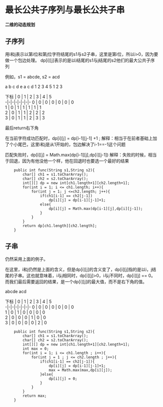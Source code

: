 # 最长公共子序列与最长公共子串

**二维的动态规划**

## 子序列

用i和j表示以第i位和第j位字符结尾的s1与s2子串，这里是第i位，所以i>0，因为要做一个包边处理。
dp[i][j]表示的是以i结尾的s1与j结尾的s2他们的最大公共子序列

例如，s1 = abcde, s2 = acd 

a b c d e       a c d
1 2 3 4 5       1 2 3

下标 | 0 |  1  |  2  |  3  |  4  |  5   
-|-|-|-|-|-|-|-
0 | 0 |  0  |  0  |  0  |  0  |  0   
1 | 0 |  1  |  1  |  1  |  1  |  1   
2 | 0 |  1  |  1  |  2  |  2  |  2   
3 | 0 |  1  |  1  |  2  |  3  |  3

最后return右下角

在当前字符成功匹配时，dp[i][j] = dp[i-1][j-1] +1 ;
解释：相当于在前者基础上加了个小尾巴，这里i和j是从1开始的，包边解决了i-1==-1这个问题

匹配失败时，dp[i][j]  = Math.max(dp[i-1][j],dp[i][j-1])
解释：失败的时候，相当于回退，因为有他没他一个样，他在回退时也要选一个最好的结果


````
    public int func(String s1,String s2){
        char[] ch1 = s1.toCharArray();
        char[] ch2 = s2.toCharArray();
        int[][] dp = new int[ch1.length+1][ch2.length+1];
        for(int i = 1; i <= ch1.length; i++){
            for(int j = 1; j <=ch2.length; j++){
                if(ch1[i-1] == ch2[j-1])
                    dp[i][j] = dp[i-1][j-1]+1;
                else{
                    dp[i][j] = Math.max(dp[i-1][j],dp[i][j-1]);
                }
            }
        }
        return dp[ch1.length][ch2.length];
    }
````

## 子串

仍然采用上面的例子。

在这里，i和j仍然是上面的含义，但是dp[i][j]的含义变了，dp[i][j]指的是以i，j结尾的子串。这也就意味着，i与j相同时，dp[i][j]>0，i与j不同时，dp[i][j] == 0。而我们最后需要返回的结果，是一个dp[i][j]的最大值，而不是右下角的值。

abcde   acd

下标 | 0 |  1  |  2  |  3  |  4  |  5   
-|-|-|-|-|-|-|-
0 | 0 |  0  |  0  |  0  |  0  |  0   
1 | 0 |  1  |  0  |  0  |  0  |  0   
2 | 0 |  0  |  0  |  1  |  0  |  0   
3 | 0 |  0  |  0  |  0  |  2  |  0

````
    public int func(String s1,String s2){
        char[] ch1 = s1.toCharArray();
        char[] ch2 = s2.toCharArray();
        int[][] dp = new int[ch1.length+1][ch2.length+1];
        int max = 0;
        for(int i = 1; i <= ch1.length ; i++){
            for(int j = 1 ; j <= ch2.length ; j++){
                if(ch1[i-1] == ch2[j-1]){
                    dp[i][j] = dp[i-1][j-1]+1; 
                    max = Math.max(max,dp[i][j]);
                }else{
                    dp[i][j] = 0;
                }
            }
        }
        return max;
    }
````